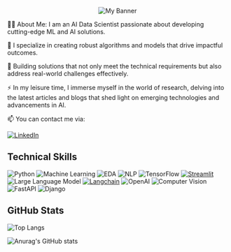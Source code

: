 <p align="center">
  <img src="https://user-images.githubusercontent.com/120118911/244463775-24efe1f2-c331-46cf-8da1-52b08aab4653.jpg" alt="My Banner">
</p>



👩‍💻 About Me: I am an AI Data Scientist passionate about developing cutting-edge ML and AI solutions.

🔭 I specialize in creating robust algorithms and models that drive impactful outcomes.

🌱 Building solutions that not only meet the technical requirements but also address real-world challenges effectively.

⚡ In my leisure time, I immerse myself in the world of research, delving into the latest articles and blogs that shed light on emerging technologies and advancements in AI.

📫 You can contact me via:

[![LinkedIn](https://img.shields.io/badge/linkedin-%230077B5.svg?style=for-the-badge&logo=linkedin&logoColor=white)](https://www.linkedin.com/in/olaniyi-ayomide)


## Technical Skills

![Python](https://img.shields.io/badge/-Python-blue?style=flat&logo=python&logoColor=white)
![Machine Learning](https://img.shields.io/badge/-Machine%20Learning-white?style=flat)
![EDA](https://img.shields.io/badge/EDA-blue?style=flat)
![NLP](https://img.shields.io/badge/NLP-black?style=flat)
![TensorFlow](https://img.shields.io/badge/-TensorFlow-orange?style=flat&logo=tensorflow&logoColor=white)
[![Streamlit](https://img.shields.io/badge/Streamlit-FF4B4B.svg)](https://streamlit.io/)
![Large Language Model](https://img.shields.io/badge/-Large%20Language%20Model-blue?style=flat)
[![Langchain](https://img.shields.io/badge/Langchain-white?style=flat)](https://miro.medium.com/v2/resize:fit:1400/0*BKOvjpzn6SPKs81L.png)
![OpenAI](https://img.shields.io/badge/OpenAI-white?style=flat&logo=openai&logoColor=black)
![Computer Vision](https://img.shields.io/badge/Computer%20Vision-black?style=flat)
![FastAPI](https://img.shields.io/badge/-FastAPI-green?style=flat&logo=fastapi)
![Django](https://img.shields.io/badge/-Django-brightgreen?style=flat&logo=django&logoColor=white)

## GitHub Stats

![Top Langs](https://github-readme-stats.vercel.app/api/top-langs/?username=Ayo-folashade&hide_progress=true&theme=material-palenight&line_height=30&hide=css)

![Anurag's GitHub stats](https://github-readme-stats.vercel.app/api?username=Ayo-folashade&hide=stars,prs,issues,contribs&show_icons=true&theme=material-palenight)
